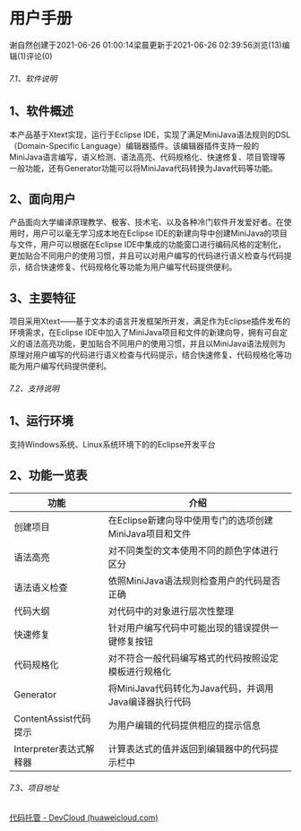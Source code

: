 # 用户手册

谢自然创建于2021-06-26 01:00:14梁晨更新于2021-06-26 02:39:56浏览(13)编辑(1)评论(0)

###### 7.1、软件说明

## 1、软件概述

本产品基于Xtext实现，运行于Eclipse IDE，实现了满足MiniJava语法规则的DSL（Domain-Specific Language）编辑器插件。该编辑器插件支持一般的MiniJava语言编写，语义检测、语法高亮、代码规格化、快速修复、项目管理等一般功能，还有Generator功能可以将MiniJava代码转换为Java代码等功能。

## 2、面向用户

产品面向大学编译原理教学、极客、技术宅、以及各种冷门软件开发爱好者。在使用时，用户可以毫无学习成本地在Eclipse IDE的新建向导中创建MiniJava的项目与文件，用户可以根据在Eclipse IDE中集成的功能窗口进行编码风格的定制化，更加贴合不同用户的使用习惯，并且可以对用户编写的代码进行语义检查与代码提示，结合快速修复、代码规格化等功能为用户编写代码提供便利。

## 3、主要特征

项目采用Xtext——基于文本的语言开发框架所开发，满足作为Eclipse插件发布的环境需求，在Eclipse IDE中加入了MiniJava项目和文件的新建向导，拥有可自定义的语法高亮功能，更加贴合不同用户的使用习惯，并且以MiniJava语法规则为原理对用户编写的代码进行语义检查与代码提示，结合快速修复、代码规格化等功能为用户编写代码提供便利。



###### 7.2、支持说明

## 1、运行环境

支持Windows系统、Linux系统环境下的的Eclipse开发平台

## 2、功能一览表

| **功能**                | **介绍**                                                |
| ----------------------- | ------------------------------------------------------- |
| 创建项目                | 在Eclipse新建向导中使用专门的选项创建MiniJava项目和文件 |
| 语法高亮                | 对不同类型的文本使用不同的颜色字体进行区分              |
| 语法语义检查            | 依照MiniJava语法规则检查用户的代码是否正确              |
| 代码大纲                | 对代码中的对象进行层次性整理                            |
| 快速修复                | 针对用户编写代码中可能出现的错误提供一键修复按钮        |
| 代码规格化              | 对不符合一般代码编写格式的代码按照设定模板进行规格化    |
| Generator               | 将MiniJava代码转化为Java代码，并调用Java编译器执行代码  |
| ContentAssist代码提示   | 为用户编辑的代码提供相应的提示信息                      |
| Interpreter表达式解释器 | 计算表达式的值并返回到编辑器中的代码提示栏中            |



###### 7.3、项目地址

[代码托管 - DevCloud (huaweicloud.com)](https://devcloud.cn-north-4.huaweicloud.com/codehub/project/11a409351928492aa1880f853e201633/codehub/prjcode)

